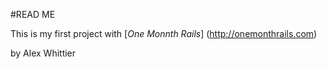 #READ ME

This is my first project with 
[*One Monnth Rails*] (http://onemonthrails.com)

by Alex Whittier